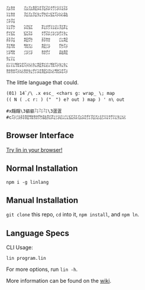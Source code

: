 ```
㌴㌗　　㌴㌴㌕㌶㍃㌲㍌㌡㍊㌲
㍑㌗　　㍃㌴㍃㍔㌙㌫㌮㌂㍖㌚
㌄㍃　　　　　　　　　　　　
㍑㌙　　㌶㌮　　㌠㍌㍑㌫㍃㌠
㌽㌮　　㌮㌲　　㍌㌲㌄㌄㌽㍔
㌇㍃　　㌕㌙　　㌇㌗　　㌭㌕
㍃㌖　　㌖㍇　　㌕㌄　　㌙㌂
㌡㌖　　㌄㌡　　㌗㌽　　㌚㌕
㍔㍑　　　　　　　　　　　　
㌫㍑㌖㌶㌂㍖㍔㌕㌟㌫㌖㌂㍔㍔
㌗㌗㌂㍖㌗㍔㌽㌶㌕㌶㍖㌖㌶㌂
```

The little language that could.

```
(01) 14`/\ .x esc_ <chars g: wrap_ \; map
(( N ( .c r: ) ("　") e? out ) map ) ' n\ out

#x㿳㿳\3㼳㼳㌳㌳㌳\3㿿㿿
#c㌂㌄㌇㌕㌖㌗㌙㌚㌟㌠㌡㌫㌭㌮㌲㌴㌶㌽㍃㍇㍈㍊㍌㍑㍔㍖
```

## Browser Interface

[Try lin in your browser!](https://replit.com/@molarmanful/try-lin)

## Normal Installation

    npm i -g linlang

## Manual Installation

`git clone` this repo, `cd` into it, `npm install`, and `npm ln`.

## Language Specs

CLI Usage:

    lin program.lin

For more options, run `lin -h`.

More information can be found on the [wiki](https://github.com/molarmanful/lin/wiki).
